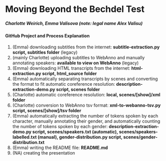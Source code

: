 # Moving Beyond the Bechdel Test
##### Charlotte Weirich, Emma Valisova (note: legal name Alex Valisu)

#### GitHub Project and Process Explanation
1. (Emma) downloading subtitles from the internet: **subtitle-extraction.py script, subtitles folder** (legacy)
3. (mainly Charlotte) uploading subtitles to WebAnno and manually annotating speakers: **available to view on WebAnno** (legacy)
4. (Emma) downloading HTML transcripts from the internet: **html-extraction.py script, html_source folder**
5. (Emma) automatically separating transcripts by scenes and converting the format to fit automatic coreference resolution: **description-extraction-demo.py script, scenes folder**
6. (Charlotte) automatic coreference resolution: **local, scenes/\[show\]/xml folder**
7. (Charlotte) conversion to WebAnno tsv format: **xml-to-webanno-tsv.py script, scenes/\[show\]/tsv folder**
8. (Emma) automatically extracting the number of tokens spoken by each character, manually annotating their gender, and automatically counting the number of tokens spoken by each gender: **description-extraction-demo.py script, scenes/speakers.txt (automatic), scenes/speakers-labelled.txt (manual), gender-distribution.py script, scenes/gender-distribution.txt**
9. (Emma) writing the README file: **README.md**
10. (NA) creating the presentation
